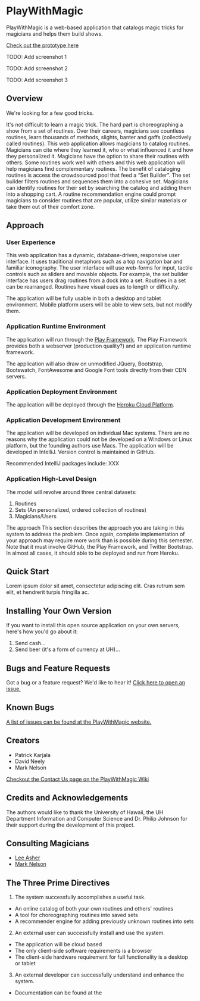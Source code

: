 PlayWithMagic
=============

PlayWithMagic is a web-based application that catalogs magic tricks for magicians and helps them build shows.

[Check out the prototype here](http://mark.nelson.engineer/PlayWithMagic/mockup/)

TODO:  Add screenshot 1

TODO:  Add screenshot 2

TODO:  Add screenshot 3

Overview
--------
We're looking for a few good tricks.

It's not difficult to learn a magic trick.  The hard part is choreographing a show from a set of routines.
Over their careers, magicians see countless routines, learn thousands of methods, slights, banter and gaffs
(collectively called routines).  This web application allows magicians to catalog routines.  Magicians
can cite where they learned it, who or what influenced it and how they personalized it.  Magicians
have the option to share their routines with others.  Some routines work well with others and this web application will
help magicians find complementary routines.  The benefit of cataloging routines is access the crowdsourced pool that
feed a “Set Builder”.  The set builder filters routines and sequences them into a cohesive set.  Magicians can identify
routines for their set by searching the catalog and adding them into a shopping cart.  A routine recommendation engine
could prompt magicians to consider routines that are popular, utilize similar materials or take them out of their
comfort zone.

Approach
--------
### User Experience
This web application has a dynamic, database-driven, responsive user interface.  It uses traditional
metaphors such as a top navigation bar and familiar iconography.  The user interface will use web-forms for
input, tactile controls such as sliders and movable objects.  For example, the set builder interface has users drag
routines from a dock into a set.  Routines in a set can be rearranged.  Routines have visual cues as to
length or difficulty.

The application will be fully usable in both a desktop and tablet environment.  Mobile platform users will be able
to view sets, but not modify them.

### Application Runtime Environment
The application will run through the [Play Framework](https://www.playframework.com).  The Play Framework provides
both a webserver (production quality?) and an application runtime framework.

The application will also draw on unmodified JQuery, Bootstrap, Bootswatch, FontAwesome and Google Font tools directly
from their CDN servers.

### Application Deployment Environment
The application will be deployed through the [Heroku Cloud Platform](https://www.heroku.com).

### Application Development Environment
The application will be developed on individual Mac systems.
There are no reasons why the application could not be developed on a Windows or Linux platform, but the founding
authors use Macs.
The application will be developed in IntelliJ.  Version control is maintained in GitHub.

Recommended IntelliJ packages include:
XXX

### Application High-Level Design
The model will revolve around three central datasets:
1. Routines
2. Sets (An personalized, ordered collection of routines)
3. Magicians/Users

The approach
This section describes the approach you are taking in this system to address the problem. Once again, complete implementation of your approach may require more work than is possible during this semester. Note that it must involve GitHub, the Play Framework, and Twitter Bootstrap. In almost all cases, it should able to be deployed and run from Heroku.

Quick Start
-----------
Lorem ipsum dolor sit amet, consectetur adipiscing elit. Cras rutrum sem elit, et hendrerit turpis fringilla ac.

Installing Your Own Version
---------------------------
If you want to install this open source application on your own servers, here's how you'd go about it:

1. Send cash...
2. Send beer (it's a form of currency at UH)...

Bugs and Feature Requests
-------------------------
Got a bug or a feature request?  We'd like to hear it!  [Click here to open an issue.](https://github.com/pkarjala/PlayWithMagic/issues/new "New Issue")

Known Bugs
----------
[A list of issues can be found at the PlayWithMagic website.](https://github.com/pkarjala/PlayWithMagic/issues)

Creators
--------
 * Patrick Karjala
 * David Neely
 * Mark Nelson

[Checkout the Contact Us page on the PlayWithMagic Wiki](https://github.com/pkarjala/PlayWithMagic/wiki/Contact-Us)

Credits and Acknowledgements
-----------------------------
The authors would like to thank the University of Hawaii, the UH Department Information and Computer Science and Dr. Philip Johnson for their support during the development of this project.

Consulting Magicians
--------------------
 * [Lee Asher](http://leeasher.com)
 * [Mark Nelson](http://mark.nelson.engineer/wordpress/index.php/magic-home-page/)


The Three Prime Directives
--------------------------
1. The system successfully accomplishes a useful task.
  * An online catalog of both your own routines and others' routines
  * A tool for choreographing routines into saved sets
  * A recommender engine for adding previously unknown routines into sets
2. An external user can successfully install and use the system.
  * The application will be cloud based
  * The only client-side software requirements is a browser
  * The client-side hardware requirement for full functionality is a desktop or tablet
3. An external developer can successfully understand and enhance the system.
  * Documentation can be found at the 

